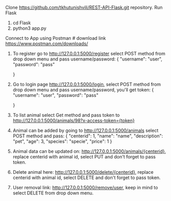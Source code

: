 Clone https://github.com/tkhutunishvili/REST-API-Flask.git repository.
Run Flask
 1. cd Flask
 2. python3 app.py

Connect to App using Postman # download link https://www.postman.com/downloads/
 1. To register go to http://127.0.0.1:5000/register select POST method from drop down menu and pass username/password:
 	{
    "username": "user",
    "password": "pass"

	}
 2. Go to login page http://127.0.0.1:5000/login, select POST method from drop down menu and pass username/password, you'll get token:
 	{
    "username": "user",
    "password": "pass"

	}
 3. To list animal select Get method and pass token to http://127.0.0.1:5000/animals/98?x-access-token={token} 
 4. Animal can be added by going to http://127.0.0.1:5000/animals select POST method and pass:
 	{
	    "centerid": 1,
	    "name": "name",
	    "description": "pet",
	    "age": 3,
	    "species": "specie",
	    "price": 1
	}
 5. Animal data can be updated on: http://127.0.0.1:5000/animals/{centerid}, replace centerid with animal id, select PUT and don't forget to pass token.
 6. Delete animal here: http://127.0.0.1:5000/delete/{centerid}, replace centerid with animal id, select DELETE and don't forget to pass token.
 7. User removal link: http://127.0.0.1:5000/remove/user, keep in mind to select DELETE from drop down menu.